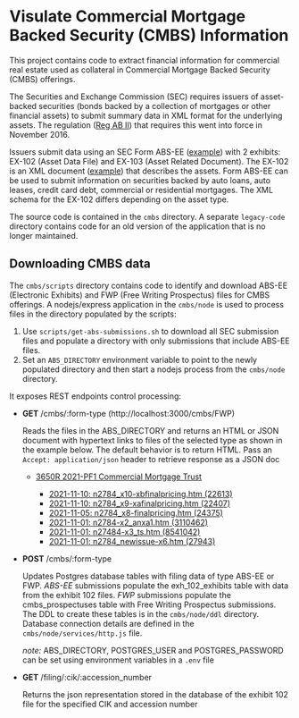 # Visulate Commercial Mortgage Backed Security (CMBS) Information

This project contains code to extract financial information for commercial real estate used as collateral in Commercial Mortgage Backed Security (CMBS) offerings.

The Securities and Exchange Commission (SEC) requires issuers of asset-backed securities (bonds backed by a collection of mortgages or other financial assets) to submit summary data in XML format for the underlying assets.  The regulation ([Reg AB II](https://www.sec.gov/oit/announcement/regabii-asset-level-requirements-compliance.html)) that requires this went into force in November 2016.

Issuers submit data using an SEC Form ABS-EE ([example](https://www.sec.gov/Archives/edgar/data/1710261/000153949717001241/0001539497-17-001241-index.htm)) with 2 exhibits: EX-102 (Asset Data File) and EX-103 (Asset Related Document).  The EX-102 is an XML document ([example](https://www.sec.gov/Archives/edgar/data/1005007/000153949717001241/exh_102.xml)) that describes the assets.  Form ABS-EE can be used to submit information on securities backed by auto loans, auto leases, credit card debt, commercial or residential mortgages.  The XML schema for the EX-102 differs depending on the asset type.

The source code is contained in the `cmbs` directory. A separate `legacy-code` directory contains code for an old version of the application that is no longer maintained.

## Downloading CMBS data

The `cmbs/scripts` directory contains code to identify and download ABS-EE (Electronic Exhibits) and FWP (Free Writing Prospectus) files for CMBS offerings. A nodejs/express application in the `cmbs/node` is used to process files in the directory populated by the scripts:

1. Use `scripts/get-abs-submissions.sh` to download all SEC submission files and populate a directory with only submissions that include ABS-EE files.
2. Set an `ABS_DIRECTORY` environment variable to point to the newly populated directory and then start a nodejs process from the `cmbs/node` directory.

It exposes REST endpoints control processing:

- **GET** /cmbs/:form-type (http://localhost:3000/cmbs/FWP)

     Reads the files in the ABS_DIRECTORY and returns an HTML or JSON document with hypertext links to files of the selected type as shown in the example below. The default behavior is to return HTML. Pass an `Accept: application/json` header to retrieve response as a JSON doc

    <ul>
    <li><a href="https://www.sec.gov/Archives/edgar/data/1890702" target="cmbs-window">3650R 2021-PF1 Commercial Mortgage Trust</a></li>
    <ul>
        <li><a href="https://www.sec.gov/Archives/edgar/data/1890702/000153949721001762/n2784_x10-xbfinalpricing.htm" target="cmbs-window">2021-11-10: n2784_x10-xbfinalpricing.htm (22613) </a></li>
        <li><a href="https://www.sec.gov/Archives/edgar/data/1890702/000153949721001760/n2784_x9-xafinalpricing.htm" target="cmbs-window">2021-11-10: n2784_x9-xafinalpricing.htm (22407) </a></li>
        <li><a href="https://www.sec.gov/Archives/edgar/data/1890702/000153949721001730/n2784_x8-finalpricing.htm" target="cmbs-window">2021-11-05: n2784_x8-finalpricing.htm (24375) </a></li>
        <li><a href="https://www.sec.gov/Archives/edgar/data/1890702/000153949721001668/n2784-x2_anxa1.htm" target="cmbs-window">2021-11-01: n2784-x2_anxa1.htm (3110462) </a></li>
        <li><a href="https://www.sec.gov/Archives/edgar/data/1890702/000153949721001666/n27484-x3_ts.htm" target="cmbs-window">2021-11-01: n27484-x3_ts.htm (8541042) </a></li>
        <li><a href="https://www.sec.gov/Archives/edgar/data/1890702/000153949721001664/n2784_newissue-x6.htm" target="cmbs-window">2021-11-01: n2784_newissue-x6.htm (27943) </a></li>
    </ul>
    </ul>

- **POST** /cmbs/:form-type

    Updates Postgres database tables with filing data of type ABS-EE or FWP. *ABS-EE* submissions populate the exh_102_exhibits table with data from the exhibit 102 files. *FWP* submissions populate the cmbs_prospectuses table with Free Writing Prospectus submissions. The DDL to create these tables is in the `cmbs/node/ddl` directory. Database connection details are defined in the `cmbs/node/services/http.js` file.

    *note:* ABS_DIRECTORY, POSTGRES_USER and POSTGRES_PASSWORD can be set using environment variables in a `.env` file

- **GET**  /filing/:cik/:accession_number

    Returns the json representation stored in the database of the exhibit 102 file for the specified CIK and accession number
